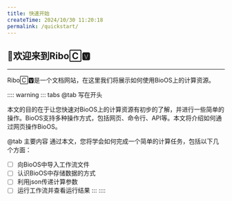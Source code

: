 ```yaml
---
title: 快速开始
createTime: 2024/10/30 11:20:18
permalink: /quickstart/
---
```


## 👏欢迎来到Ribo🄲🆅
---
Ribo🄲🆅是一个文档网站，在这里我们将展示如何使用BioOS上的计算资源。

:::: warning
::: tabs
@tab 写在开头

本文的目的在于让您快速对BioOS上的计算资源有初步的了解，并进行一些简单的操作。BioOS支持多种操作方式，包括网页、命令行、API等。本文将介绍如何通过网页操作BioOS。

@tab 主要内容
通过本文，您将学会如何完成一个简单的计算任务，包括以下几个方面：
- [ ] 向BioOS中导入工作流文件
- [ ] 认识BioOS中存储数据的方式
- [ ] 利用json传递计算参数
- [ ] 运行工作流并查看运行结果
:::
::::
